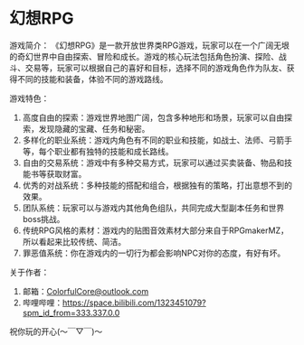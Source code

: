 # 幻想RPG
游戏简介：
《幻想RPG》是一款开放世界类RPG游戏，玩家可以在一个广阔无垠的奇幻世界中自由探索、冒险和成长。游戏的核心玩法包括角色扮演、探险、战斗、交易等，玩家可以根据自己的喜好和目标，选择不同的游戏角色作为队友、获得不同的技能和装备，体验不同的游戏路线。

游戏特色：
1. 高度自由的探索：游戏世界地图广阔，包含多种地形和场景，玩家可以自由探索，发现隐藏的宝藏、任务和秘密。
2. 多样化的职业系统：游戏内角色有不同的职业和技能，如战士、法师、弓箭手等，每个职业都有独特的技能和成长路线。
3. 自由的交易系统：游戏中有多种交易方式，玩家可以通过买卖装备、物品和技能书等获取财富。
4. 优秀的对战系统：多种技能的搭配和组合，根据独有的策略，打出意想不到的效果。
5. 团队系统：玩家可以与游戏内其他角色组队，共同完成大型副本任务和世界boss挑战。
6. 传统RPG风格的素材：游戏内的贴图音效素材大部分来自于RPGmakerMZ，所以看起来比较传统、简洁。
7. 罪恶值系统：你在游戏内的一切行为都会影响NPC对你的态度，有好有坏。

关于作者：
1. 邮箱：ColorfulCore@outlook.com
2. 哔哩哔哩：https://space.bilibili.com/1323451079?spm_id_from=333.337.0.0

祝你玩的开心(〜￣▽￣)〜
